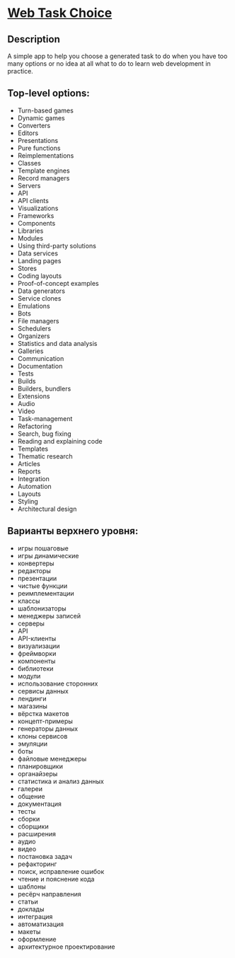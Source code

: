 # [Web Task Choice](https://github.com/UniBreakfast/web-task-choice)

## Description
A simple app to help you choose a generated task to do when you have too many options or no idea at all what to do to learn web development in practice.

## Top-level options:
* Turn-based games
* Dynamic games
* Converters
* Editors
* Presentations
* Pure functions
* Reimplementations
* Classes
* Template engines
* Record managers
* Servers
* API
* API clients
* Visualizations
* Frameworks
* Components
* Libraries
* Modules
* Using third-party solutions
* Data services
* Landing pages
* Stores
* Coding layouts
* Proof-of-concept examples
* Data generators
* Service clones
* Emulations
* Bots
* File managers
* Schedulers
* Organizers
* Statistics and data analysis
* Galleries
* Communication
* Documentation
* Tests
* Builds
* Builders, bundlers
* Extensions
* Audio
* Video
* Task-management
* Refactoring
* Search, bug fixing
* Reading and explaining code
* Templates
* Thematic research
* Articles
* Reports
* Integration
* Automation
* Layouts
* Styling
* Architectural design

## Варианты верхнего уровня:
* игры пошаговые
* игры динамические
* конвертеры
* редакторы
* презентации
* чистые функции
* реимплементации
* классы
* шаблонизаторы
* менеджеры записей
* серверы
* API
* API-клиенты
* визуализации
* фреймворки
* компоненты
* библиотеки
* модули
* использование сторонних
* сервисы данных
* лендинги
* магазины
* вёрстка макетов
* концепт-примеры
* генераторы данных
* клоны сервисов
* эмуляции
* боты
* файловые менеджеры
* планировщики
* органайзеры
* статистика и анализ данных
* галереи
* общение
* документация
* тесты
* сборки
* сборщики
* расширения
* аудио
* видео
* постановка задач
* рефакторинг
* поиск, исправление ошибок
* чтение и пояснение кода
* шаблоны
* ресёрч направления
* статьи
* доклады
* интеграция
* автоматизация
* макеты
* оформление
* архитектурное проектирование
